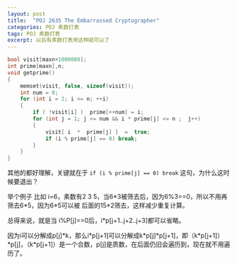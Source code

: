 ```yaml
---
layout: post
title:  "POJ 2635 The Embarrassed Cryptographer"
categories: POJ 素数打表
tags: POJ 素数打表
excerpt: 以后有素数打表用这种就可以了
---
```


```c++
bool visit[maxn+1000000];  
int prime[maxn],n;  
void getprime()  
{  
    memset(visit, false, sizeof(visit));  
    int num = 0;  
    for (int i = 2; i <= n; ++i)  
    {  
        if ( !visit[i] )  prime[++num] = i;  
        for (int j = 1; j <= num && i * prime[j] <= n ;  j++)  
        {  
            visit[ i  *  prime[j] ]  =  true;  
            if (i % prime[j] == 0) break;
        }  
    }  
}  
```

其他的都好理解，关键就在于 `if (i % prime[j] == 0) break` 这句，为什么这时候要退出？


举个例子 比如 i=6，素数有2 3 5，当6\*3被筛去后，因为6%3==0，所以不用再筛去6\*5，因为6\*5可以被
后面的15*2筛去，这样减少重复计算。

总得来说，就是当 i%P[j]==0后，i\*p[j+1..j+2..j+3]都可以省略。

因为i可以分解成p[j]\*k，那么i\*p[j+1]可以分解成k\*p[j]\*p[j+1]，即（k\*p[j+1]）\*p[j]，（k\*p[j+1]）是一个合数，p[j]是质数，在后面仍旧会遍历到，现在就不用遍历了。
